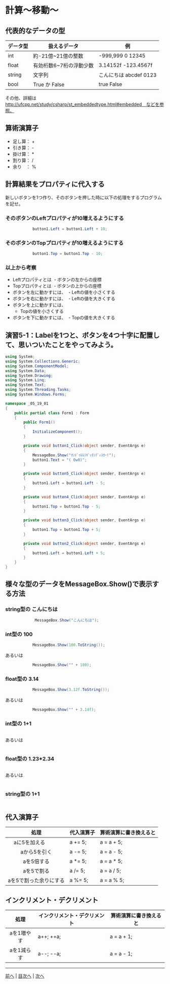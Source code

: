 # 計算～移動～

## 代表的なデータの型
|データ型|扱えるデータ|例|
|-------|-----------|--|
|int    |約-21億~21億の整数|-999,999 0 12345|
|float  |有効桁数6~7桁の浮動少数|3.14152f -123.4567f|
|string |文字列    |こんにちは abcdef 0123|
|bool   |True か False　|true  False|

その他、詳細は http://ufcpp.net/study/csharp/st_embeddedtype.html#embedded　などを参照。

## 算術演算子
- 足し算： +
- 引き算： -
- 掛け算： *
- 割り算： /
- 余り　： %

## 計算結果をプロパティに代入する
新しいボタンを1つ作り、そのボタンを押した時に以下の処理をするプログラムを記せ。

### そのボタンのLeftプロパティが10増えるようにする
```cs
            button1.Left = button1.Left + 10;
```

### そのボタンのTopプロパティが10増えるようにする
```cs
            button1.Top = button1.Top - 10;
```

### 以上から考察
- Leftプロパティとは
  - ボタンの左からの座標
- Topプロパティとは
  - ボタンの上からの座標
- ボタンを左に動かすには、
  - Leftの値を小さくする
- ボタンを右に動かすには、
  - Leftの値を大きくする
- ボタンを上に動かすには、
  - Topの値を小さくする
- ボタンを下に動かすには、
  - Topの値を大きくする

## 演習5-1：Labelを1つと、ボタンを4つ十字に配置して、思いついたことをやってみよう。

```cs
using System;
using System.Collections.Generic;
using System.ComponentModel;
using System.Data;
using System.Drawing;
using System.Linq;
using System.Text;
using System.Threading.Tasks;
using System.Windows.Forms;

namespace _05_19_01
{
    public partial class Form1 : Form
    {
        public Form1()
        {
            InitializeComponent();
        }

        private void button1_Click(object sender, EventArgs e)
        {
            MessageBox.Show("ｵﾝﾄﾞｩﾙﾙﾗｷﾞｯﾀﾝﾃﾞｨｽｶｰ!");
            button1.Text = "( 0w0)";
        }

        private void button5_Click(object sender, EventArgs e)
        {
            button1.Left = button1.Left - 5;
        }

        private void button4_Click(object sender, EventArgs e)
        {
            button1.Top = button1.Top - 5;
        }

        private void button3_Click(object sender, EventArgs e)
        {
            button1.Top = button1.Top + 5;
        }

        private void button2_Click(object sender, EventArgs e)
        {
            button1.Left = button1.Left + 5;
        }
    }
}

```

## 様々な型のデータをMessageBox.Show()で表示する方法
### string型の こんにちは
```cs
             MessageBox.Show("こんにちは");
```

### int型の 100
```cs
            MessageBox.Show(100.ToString());

```

あるいは

```cs
            MessageBox.Show("" + 100);
```

### float型の 3.14
```cs
            MessageBox.Show(3.12f.ToString());
```

あるいは

```cs
            MessageBox.Show("" + 3.14f);
```

### int型の 1+1
```cs

```

あるいは

```cs

```

### float型の 1.23*2.34
```cs

```

あるいは

```cs

```

### string型の 1+1
```cs

```

## 代入演算子
|処理                   |代入演算子|算術演算に書き換えると|
|:---------------------:|---------|-------------------|
|aに5を加える            |a += 5;  |a = a + 5;          |
|aから5を引く            |a -= 5;  |a = a - 5;          |
|aを5倍する              |a *= 5;  |a = a * 5;          |
|aを5で割る              |a /= 5;  |a = a / 5;          |
|aを5で割った余りにする   |a %= 5;  |a = a % 5;          |

## インクリメント・デクリメント
|処理      |インクリメント・デクリメント|算術演算に書き換えると|
|:-------:|--------------------------|----------------------|
|aを1増やす|  a++;    ++a;            | a = a + 1;           |		
|aを1減らす|  a--;    --a;            | a = a - 1;           |

---

[前へ](04.md) | [目次へ](README.md#%E7%9B%AE%E6%AC%A1) | [次へ](06.md)
